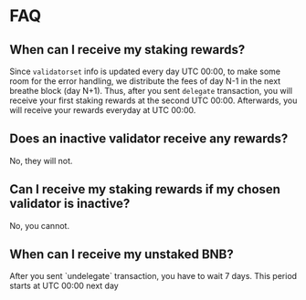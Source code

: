 # FAQ

## When can I receive my staking rewards?

Since `validatorset` info is updated every day UTC 00:00, to make some room for the error handling, we distribute the fees of day N-1 in the next breathe block \(day N+1\). Thus, after you sent `delegate` transaction, you will receive your first staking rewards at the second UTC 00:00. Afterwards, you will receive your rewards everyday at UTC 00:00.

## Does an inactive validator receive any rewards?

No, they will not.

## Can I receive my staking rewards if my chosen validator is inactive?

No, you cannot. 

## When can I receive my unstaked BNB?

After you sent \`undelegate\` transaction, you have to wait 7 days. This period starts at UTC 00:00 next day 





 

